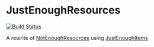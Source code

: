 # JustEnoughResources
[![Build Status](https://drone.io/github.com/way2muchnoise/JustEnoughResources/status.png)](https://drone.io/github.com/way2muchnoise/JustEnoughResources/files)

A rewrite of [NotEnoughResources](https://github.com/hilburn/NotEnoughResources) using [JustEnoughItems](https://github.com/mezz/JustEnoughItems)
